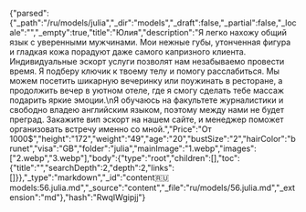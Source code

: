 {"parsed":{"_path":"/ru/models/julia","_dir":"models","_draft":false,"_partial":false,"_locale":"","_empty":true,"title":"Юлия","description":"Я легко нахожу общий язык с уверенными мужчинами. Мои нежные губы, утонченная фигура и гладкая кожа порадуют даже самого капризного клиента. Индивидуальные эскорт услуги позволят нам незабываемо провести время. Я подберу ключик к твоему телу и помогу расслабиться. Мы можем посетить шикарную вечеринку или поужинать в ресторане, а продолжить вечер в уютном отеле, где я смогу сделать тебе массаж подарить яркие эмоции.\nЯ обучаюсь на факультете журналистики и свободно владею английским языком, поэтому между нами не будет преград. Закажите вип эскорт на нашем сайте, и менеджер поможет организовать встречу именно со мной.","Price":"От 1000$","height":"172","weight":"49","age":"20","bustSize":"2","hairColor":"brunet","visa":"GB","folder":"julia","mainImage":"1.webp","images":["2.webp","3.webp"],"body":{"type":"root","children":[],"toc":{"title":"","searchDepth":2,"depth":2,"links":[]}},"_type":"markdown","_id":"content:ru:models:56.julia.md","_source":"content","_file":"ru/models/56.julia.md","_extension":"md"},"hash":"RwqIWgipjj"}